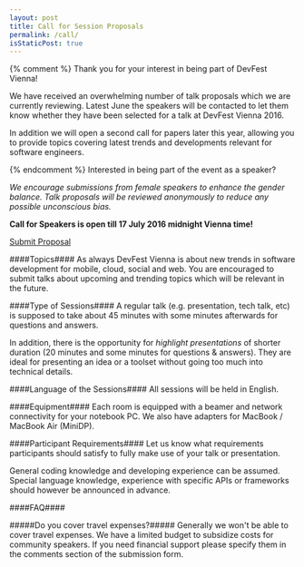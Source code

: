 ```yaml
---
layout: post
title: Call for Session Proposals
permalink: /call/
isStaticPost: true
---
```


{% comment %}
Thank you for your interest in being part of DevFest Vienna!

We have received an overwhelming number of talk proposals which we are currently reviewing.
Latest June the speakers will be contacted to let them know whether they have been selected for a talk at DevFest Vienna 2016.

In addition we will open a second call for papers later this year, allowing you to provide topics covering latest trends and developments relevant for software engineers.

{% endcomment %}
Interested in being part of the event as a speaker?

_We encourage submissions from female speakers to enhance the gender balance.
Talk proposals will be reviewed anonymously to reduce any possible unconscious bias._

**Call for Speakers is open till 17 July 2016 midnight Vienna time!**

[Submit Proposal](https://cfp.gdg-vienna.at)

####Topics####
As always DevFest Vienna is about new trends in software development for mobile, cloud, social and web.
You are encouraged to submit talks about upcoming and trending topics which will be relevant in the future.

####Type of Sessions####
A regular talk (e.g. presentation, tech talk, etc) is supposed
to take about 45 minutes with some minutes afterwards for
questions and answers.

In addition, there is the opportunity for _highlight presentations_
of shorter duration (20 minutes and some minutes for questions & answers).
They are ideal for presenting an idea or a toolset without going
too much into technical details.

####Language of the Sessions####
All sessions will be held in English.

####Equipment####
Each room is equipped with a beamer and network connectivity for your
notebook PC.
We also have adapters for MacBook / MacBook Air (MiniDP).

####Participant Requirements####
Let us know what requirements participants should satisfy to fully
make use of your talk or presentation.

General coding knowledge and developing experience can be assumed.
Special language knowledge, experience with specific APIs or
frameworks should however be announced in advance.

####FAQ####

#####Do you cover travel expenses?#####
Generally we won't be able to cover travel expenses.
We have a limited budget to subsidize costs for community speakers.
If you need financial support please specify them in the comments section of the submission form.


<img class="img-responsive feature-image" src="{{ site.baseurl }}/img/posts/call.jpg" style="display:none">
